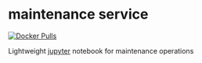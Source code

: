 # maintenance service

[![Docker Pulls](https://img.shields.io/docker/pulls/itisfoundation/maintenance.svg)](https://hub.docker.com/r/itisfoundation/maintenance/tags)
<!-- TODO: activate hook for microbadger
[![](https://images.microbadger.com/badges/image/itisfoundation/maintenance.svg)](https://microbadger.com/images/itisfoundation/maintenance "More on service image in registry")
[![](https://images.microbadger.com/badges/version/itisfoundation/maintenance.svg)](https://microbadger.com/images/itisfoundation/maintenance "More on service image in registry")
[![](https://images.microbadger.com/badges/commit/itisfoundation/maintenance.svg)](https://microbadger.com/images/itisfoundation/maintenance "More on service image in registry")
-->

Lightweight [jupyter](https://github.com/nbgallery/jupyter-alpine) notebook for maintenance operations


```
